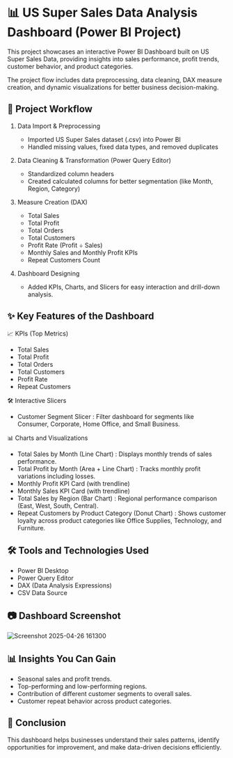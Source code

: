 # 📊 US Super Sales Data Analysis Dashboard (Power BI Project)
This project showcases an interactive Power BI Dashboard built on US Super Sales Data, providing insights into sales performance, profit trends, customer behavior, and product categories.

The project flow includes data preprocessing, data cleaning, DAX measure creation, and dynamic visualizations for better business decision-making.

## 📌 Project Workflow
1) Data Import & Preprocessing
   * Imported US Super Sales dataset (.csv) into Power BI
   * Handled missing values, fixed data types, and removed duplicates

2) Data Cleaning & Transformation (Power Query Editor)
   * Standardized column headers
   * Created calculated columns for better segmentation (like Month, Region, Category)

3) Measure Creation (DAX)
   * Total Sales
   * Total Profit
   * Total Orders
   * Total Customers
   * Profit Rate (Profit ÷ Sales)
   * Monthly Sales and Monthly Profit KPIs
   * Repeat Customers Count

4) Dashboard Designing
   * Added KPIs, Charts, and Slicers for easy interaction and drill-down analysis.

## ✨ Key Features of the Dashboard

📈 KPIs (Top Metrics)
* Total Sales
* Total Profit
* Total Orders
* Total Customers
* Profit Rate
* Repeat Customers

🛠 Interactive Slicers
* Customer Segment Slicer :
Filter dashboard for segments like Consumer, Corporate, Home Office, and Small Business.

📊 Charts and Visualizations
* Total Sales by Month (Line Chart) :
Displays monthly trends of sales performance.
* Total Profit by Month (Area + Line Chart) :
Tracks monthly profit variations including losses.
* Monthly Profit KPI Card (with trendline)
* Monthly Sales KPI Card (with trendline)
* Total Sales by Region (Bar Chart) :
Regional performance comparison (East, West, South, Central).
* Repeat Customers by Product Category (Donut Chart) :
Shows customer loyalty across product categories like Office Supplies, Technology, and Furniture.

## 🛠 Tools and Technologies Used

* Power BI Desktop
* Power Query Editor
* DAX (Data Analysis Expressions)
* CSV Data Source

## 📷 Dashboard Screenshot

![Screenshot 2025-04-26 161300](https://github.com/user-attachments/assets/5d57b83e-503e-49c3-a473-5290b1046b56)


## 📊 Insights You Can Gain

* Seasonal sales and profit trends.
* Top-performing and low-performing regions.
* Contribution of different customer segments to overall sales.
* Customer repeat behavior across product categories.


## 🎯 Conclusion
This dashboard helps businesses understand their sales patterns, identify opportunities for improvement, and make data-driven decisions efficiently.
